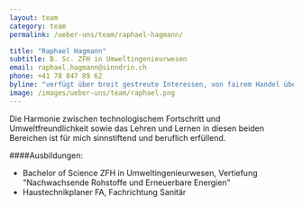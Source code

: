 ```yaml
---
layout: team
category: team
permalink: /ueber-uns/team/raphael-hagmann/

title: "Raphael Hagmann"
subtitle: B. Sc. ZFH in Umweltingenieurwesen
email: raphael.hagmann@sinndrin.ch
phone: +41 78 847 89 62
byline: "verfügt über breit gestreute Interessen, von fairem Handel über Umwelt- und Erwachsenenbildung bis hin zur Technik der erneuerbaren Energien. Seine Kreativität und Motivation bringt er in verschiedene Projekte der sinndrin genossenschaft ein."
image: /images/ueber-uns/team/raphael.png
---
```

Die Harmonie zwischen technologischem Fortschritt und Umweltfreundlichkeit sowie das Lehren und Lernen in diesen beiden Bereichen ist für mich sinnstiftend und beruflich erfüllend.

####Ausbildungen:

- Bachelor of Science ZFH in Umweltingenieurwesen, Vertiefung "Nachwachsende Rohstoffe und Erneuerbare Energien"
- Haustechnikplaner FA, Fachrichtung Sanitär
